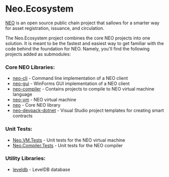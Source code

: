 # Neo.Ecosystem

[NEO](https://neo.org/) is an open source public chain project that sallows for a smarter way for asset registration, issuance, and circulation.

The Neo.Ecosystem project combines the core NEO projects into one solution. It is meant to be the fastest and easiest way to get familiar with the code behind the foundation for NEO. Namely, you'll find the following projects added as submodules:

### Core NEO Libraries:

 * [neo-cli](https://github.com/vardthomas/neo-cli) - Command line implementation of a NEO client 
 * [neo-gui](https://github.com/vardthomas/neo-gui) - WinForms GUI implementation of a NEO client 
 * [neo-compiler](https://github.com/vardthomas/neo-compiler) - Contains projects to compile to NEO virtual machine language
 * [neo-vm](https://github.com/vardthomas/neo-vm) - NEO virtual machine
 * [neo](https://github.com/vardthomas/neo) - Core NEO library
 * [neo-devpack-dotnet](https://github.com/vardthomas/neo-devpack-dotnet) - Visual Studio project templates for creating smart contracts

### Unit Tests:

 * [Neo.VM.Tests](https://github.com/vardthomas/Neo.VM.Tests) - Unit tests for the NEO virtual machine 
 * [Neo.Compiler.Tests](https://github.com/vardthomas/Neo.Compiler.Tests) - Unit tests for the NEO compiler


### Utility Libraries:

 * [leveldb](https://github.com/vardthomas/leveldb) - LevelDB database
